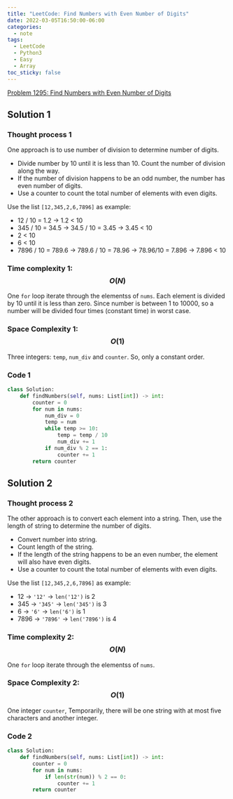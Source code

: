 ```yaml
---
title: "LeetCode: Find Numbers with Even Number of Digits"
date: 2022-03-05T16:50:00-06:00
categories:
  - note
tags:
  - LeetCode
  - Python3
  - Easy
  - Array
toc_sticky: false
---
```


[Problem 1295: Find Numbers with Even Number of Digits]

[Problem 1295: Find Numbers with Even Number of Digits]: https://leetcode.com/problems/find-numbers-with-even-number-of-digits/

## Solution 1

### Thought process 1

One approach is to use number of division to determine number of digits.

- Divide number by 10 until it is less than 10. Count the number of division along the way.
- If the number of division happens to be an odd number, the number has even number of digits.
- Use a counter to count the total number of elements with even digits.

Use the list `[12,345,2,6,7896]` as example:

- 12 / 10 = 1.2 -> 1.2 < 10
- 345 / 10 = 34.5 -> 34.5 / 10 = 3.45 -> 3.45 < 10
- 2 < 10
- 6 < 10
- 7896 / 10 = 789.6 -> 789.6 / 10 = 78.96 -> 78.96/10 = 7.896 -> 7.896 < 10

### Time complexity 1: $$O(N)$$

One `for` loop iterate through the elementss of `nums`. Each element is divided by 10 until it is less than zero. Since number is between 1 to 10000, so a number will be divided four times (constant time) in worst case.

### Space Complexity 1: $$O(1)$$

Three integers: `temp`, `num_div` and `counter`. So, only a constant order.

### Code 1

```py
class Solution:
    def findNumbers(self, nums: List[int]) -> int:
        counter = 0
        for num in nums:
            num_div = 0
            temp = num
            while temp >= 10:
                temp = temp / 10
                num_div += 1
            if num_div % 2 == 1:
                counter += 1
        return counter
```

## Solution 2

### Thought process 2

The other approach is to convert each element into a string. Then, use the length of string to determine the number of digits.

- Convert number into string.
- Count length of the string.
- If the length of the string happens to be an even number, the element will also have even digits.
- Use a counter to count the total number of elements with even digits.

Use the list `[12,345,2,6,7896]` as example:

- 12 -> `'12'` -> `len('12')` is 2
- 345 -> `'345'` -> `len('345')` is 3
- 6 -> `'6'` -> `len('6')` is 1
- 7896 -> `'7896'` -> `len('7896')` is 4

### Time complexity 2: $$O(N)$$

One `for` loop iterate through the elementss of `nums`.

### Space Complexity 2: $$O(1)$$

One integer `counter`, Temporarily, there will be one string with at most five characters and another integer.

### Code 2

```py
class Solution:
    def findNumbers(self, nums: List[int]) -> int:
        counter = 0
        for num in nums:
            if len(str(num)) % 2 == 0:
                counter += 1
        return counter
```

